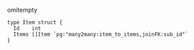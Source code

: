 omitempty



```
type Item struct {
  Id    int
  Items []Item `pg:"many2many:item_to_items,joinFK:sub_id"`
}
```